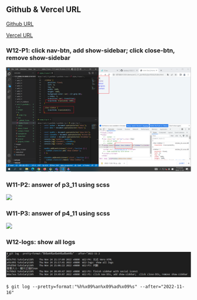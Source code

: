 ## Github & Vercel URL

[Github URL](https://github.com/tutelary1105/1111-sweb-1N-demo-211411011)

[Vercel URL](https://1111-sweb-1-n-demo-211411011-71y5.vercel.app/)

### W12-P1: click nav-btn, add show-sidebar;  click close-btn, remove show-sidebar

![](w12_p1.png)

### W11-P2: answer of p3_11 using scss

![](w11_p3.png)

### W11-P3: answer of p4_11 using scss

![](w11_p4.png)


### W12-logs: show all logs

![](w12_logs.png)

```
$ git log --pretty=format:"%h%x09%an%x09%ad%x09%s" --after="2022-11-16"

```
